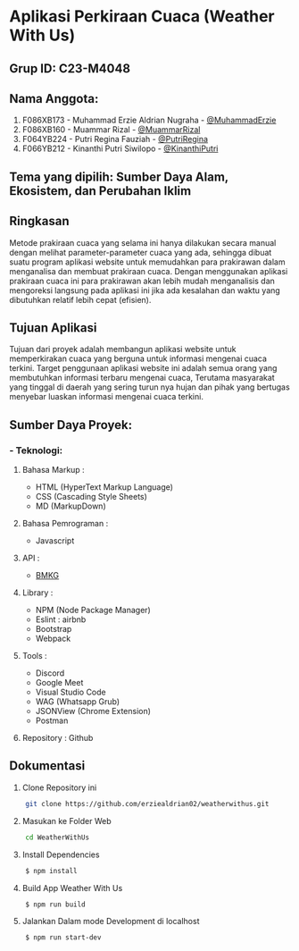 # Aplikasi Perkiraan Cuaca (Weather With Us)

## Grup ID: C23-M4048

## Nama Anggota:

1. F086XB173 - Muhammad Erzie Aldrian Nugraha - [@MuhammadErzie](https://www.linkedin.com/in/muhamad-erzie-aldrian-nugraha-142239213/)
2. F086XB160 - Muammar Rizal - [@MuammarRizal](https://www.linkedin.com/in/muammar-rizal-492020255/)
3. F064YB224 - Putri Regina Fauziah - [@PutriRegina](https://www.linkedin.com/in/reginapf31/)
4. F066YB212 - Kinanthi Putri Siwilopo - [@KinanthiPutri](https://www.linkedin.com/in/kinanthi-putri-b88b9b217?trk=contact-info)

## Tema yang dipilih: Sumber Daya Alam, Ekosistem, dan Perubahan Iklim

## Ringkasan

Metode prakiraan cuaca yang selama ini hanya dilakukan secara manual dengan melihat parameter-parameter cuaca yang ada, sehingga dibuat suatu program aplikasi website untuk memudahkan para prakirawan dalam menganalisa dan membuat prakiraan cuaca. Dengan menggunakan aplikasi prakiraan cuaca ini para prakirawan akan lebih mudah menganalisis dan mengoreksi langsung pada aplikasi ini jika ada kesalahan dan waktu yang dibutuhkan relatif lebih cepat (efisien).

## Tujuan Aplikasi

Tujuan dari proyek adalah membangun aplikasi website untuk memperkirakan cuaca yang berguna untuk informasi mengenai cuaca terkini.
Target penggunaan aplikasi website ini adalah semua orang yang membutuhkan informasi terbaru mengenai cuaca, Terutama masyarakat yang tinggal di daerah yang sering turun nya hujan dan pihak yang bertugas menyebar luaskan informasi mengenai cuaca terkini.

## Sumber Daya Proyek:

### - Teknologi:

1. Bahasa Markup :

   - HTML (HyperText Markup Language)
   - CSS (Cascading Style Sheets)
   - MD (MarkupDown)

2. Bahasa Pemrograman :

   - Javascript

3. API :

   - <a href="https://ibnux.github.io/BMKG-importer/cuaca/wilayah.json">BMKG</a>

4. Library :

   - NPM (Node Package Manager)
   - Eslint : airbnb
   - Bootstrap
   - Webpack

5. Tools :

   - Discord
   - Google Meet
   - Visual Studio Code
   - WAG (Whatsapp Grub)
   - JSONView (Chrome Extension)
   - Postman

6. Repository : Github

## Dokumentasi

1. Clone Repository ini

```bash
    git clone https://github.com/erziealdrian02/weatherwithus.git
```

2. Masukan ke Folder Web

```bash
    cd WeatherWithUs
```

3. Install Dependencies

```bash
    $ npm install
```

4. Build App Weather With Us

```bash
    $ npm run build
```

5. Jalankan Dalam mode Development di localhost

```bash
    $ npm run start-dev
```
